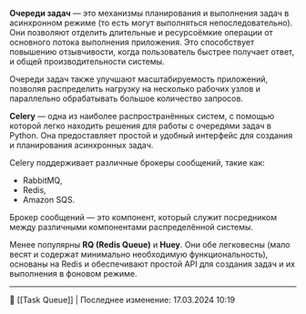 **Очереди задач** — это механизмы планирования и выполнения задач в асинхронном режиме (то есть могут выполняться непоследовательно). Они позволяют отделить длительные и ресурсоёмкие операции от основного потока выполнения приложения. Это способствует повышению отзывчивости, когда пользователь быстрее получает ответ, и общей производительности системы. 

Очереди задач также улучшают масштабируемость приложений, позволяя распределить нагрузку на несколько рабочих узлов и параллельно обрабатывать большое количество запросов.

**Celery** — одна из наиболее распространённых систем, с помощью которой легко находить решения для работы с очередями задач в Python. Она предоставляет простой и удобный интерфейс для создания и планирования асинхронных задач. 

Celery поддерживает различные брокеры сообщений, такие как: 

- RabbitMQ, 
- Redis, 
- Amazon SQS.

Брокер сообщений — это компонент, который служит посредником между различными компонентами распределённой системы.

Менее популярны **RQ (Redis Queue)** и **Huey**. Они обе легковесны (мало весят и содержат минимально необходимую функциональность), основаны на Redis и обеспечивают простой API для создания задач и их выполнения в фоновом режиме.

----
📂 [[Task Queue]] | Последнее изменение: 17.03.2024 10:19